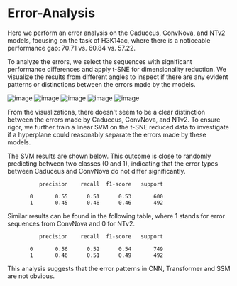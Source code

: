 # Error-Analysis
Here we perform an error analysis on the Caduceus, ConvNova, and NTv2 models, focusing on the task of H3K14ac, where there is a noticeable performance gap: 70.71 vs. 60.84 vs. 57.22.

To analyze the errors, we select the sequences with significant performance differences and apply t-SNE for dimensionality reduction. We visualize the results from different angles to inspect if there are any evident patterns or distinctions between the errors made by the models.

![image](https://github.com/user-attachments/assets/a884baa3-82da-4aa0-9faa-5bb0b9014f2b)
![image](https://github.com/user-attachments/assets/27089197-a1fd-45fd-b82c-2a6ce4d74f6c)
![image](https://github.com/user-attachments/assets/f2084317-13df-4121-b3ee-7932c9681da9)
![image](https://github.com/user-attachments/assets/fc6a7c90-bcc2-4789-9f82-4bc797dd2479)
![image](https://github.com/user-attachments/assets/b57fd33b-7bca-4d07-8cdd-3f312d7b0e88)




From the visualizations, there doesn't seem to be a clear distinction between the errors made by Caduceus, ConvNova, and NTv2. To ensure rigor, we further train a linear SVM on the t-SNE reduced data to investigate if a hyperplane could reasonably separate the errors made by these models.

The SVM results are shown below. This outcome is close to randomly predicting between two classes (0 and 1), indicating that the error types between Caduceus and ConvNova do not differ significantly.


              precision    recall  f1-score   support

           0       0.55      0.51      0.53       600
           1       0.45      0.48      0.46       492


Similar results can be found in the following table, where 1 stands for error sequences from ConvNova and 0 for NTv2.

              precision    recall  f1-score   support

           0       0.56      0.52      0.54       749
           1       0.46      0.51      0.49       492

This analysis suggests that the error patterns in CNN, Transformer and SSM are not obvious.

